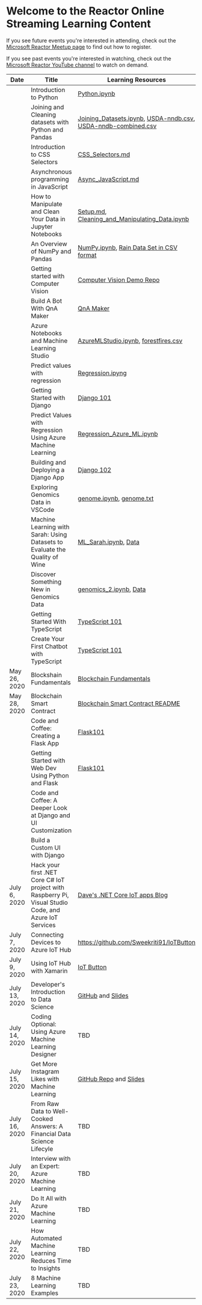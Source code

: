 # Welcome to the Reactor Online Streaming Learning Content
If you see future events you're interested in attending, check out the [Microsoft Reactor Meetup page](https://www.meetup.com/pro/microsoft-reactor)
to find out how to register. 

If you see past events you're interested in watching, check out the [Microsoft Reactor YouTube channel](https://youtube.com/microsoftreactor)
to watch on demand.

| Date | Title | Learning Resources | Speaker | Video | 
|------|-------|--------------------|---------|-------|
|  | Introduction to Python | [Python.ipynb](/online-event-resources/data-science-and-machine-learning/data-science-basics/Python.ipynb) | @meaghanlewis | [58:10 minute YouTube recording](https://www.youtube.com/watch?v=34mQwmhnC1w) | 
|  | Joining and Cleaning datasets with Python and Pandas | [Joining_Datasets.ipynb](/online-event-resources/data-science-and-machine-learning/data-science-basics/Joining_Datasets.ipynb), [USDA-nndb.csv](/online-event-resources/data-science-and-machine-learning/data-science-basics/USDA-nndb.csv), [USDA-nndb-combined.csv](/online-event-resources/data-science-and-machine-learning/data-science-basics/USDA-nndb-combined.csv) | @meaghanlewis | [57:53 minute YouTube recording](https://www.youtube.com/watch?v=Dd19zTCPiPw) | 
| | Introduction to CSS Selectors | [CSS_Selectors.md](/online-event-resources/web-development/CSS_Selectors.md) | @sguthals | [50:38 minute YouTube recording](https://www.youtube.com/watch?v=VOUh1kgNY-4) |
| | Asynchronous programming in JavaScript | [Async_JavaScript.md](/online-event-resources/web-development/Async_JavaScript.md) | @meaghanlewis | [38:48 minute YouTube recoring](https://www.youtube.com/watch?v=X7dAulVuTJQ) |
| | How to Manipulate and Clean Your Data in Jupyter Notebooks | [Setup.md](/online-event-resources/data-science-and-machine-learning/data-science-basics/Setup.md), [Cleaning_and_Manipulating_Data.ipynb](/online-event-resources/data-science-and-machine-learning/data-science-basics/Cleaning_and_Manipulating_Data.ipynb) | @sguthals | [55:24 minute YouTube recording](https://www.youtube.com/watch?v=BNE-x3h642g) |
| | An Overview of NumPy and Pandas | [NumPy.ipynb](/online-event-resources/data-science-and-machine-learning/data-science-basics/NumPy.ipynb), [Rain Data Set in CSV format](/online-event-resources/data-science-and-machine-learning/data-science-basics/Observed_Monthly_Rain_Gauge_Accumulations_-_Oct_2002_to_May_2017.csv) | @geektrainer | 65:44 minute YouTube recoring](https://www.youtube.com/watch?v=zXhxPPLUeyA) |
| | Getting started with Computer Vision | [Computer Vision Demo Repo](https://github.com/geektrainer/computer-vision-demo) | @geektrainer | [53:50 minute YouTube recording](https://www.youtube.com/watch?v=06oSW_HLqWg) |
| | Build A Bot With QnA Maker | [QnA Maker](https://www.qnamaker.ai/) | @geektrainer | [62:09 minute YouTube recoring](https://www.youtube.com/watch?v=TO1IYQRXJpo) |
| | Azure Notebooks and Machine Learning Studio | [AzureMLStudio.ipynb](/online-event-resources/data-science-and-machine-learning/machine-learning-with-sarah/AzureMLStudio.ipynb), [forestfires.csv](/online-event-resources/data-science-and-machine-learning/machine-learning-with-sarah/Data/forestfires.csv) | @sguthals | [40:57 minute YouTube recording](https://www.youtube.com/watch?v=20xp7KRPGXE) |
| | Predict values with regression | [Regression.ipyng](/online-event-resources/data-science-and-machine-learning/regression/Regression.ipynb) | @meaghanlewis | [54:27 minute YouTube recording](https://www.youtube.com/watch?v=FWmdMkvWqAU) |
| | Getting Started with Django | [Django 101](/online-event-resources/web-development/django101) | @geektrainer | [65:11 minute YouTube recording](https://www.youtube.com/watch?v=yVyzA9GseI4) |
| | Predict Values with Regression Using Azure Machine Learning | [Regression_Azure_ML.ipynb](/online-event-resources/data-science-and-machine-learning/regression/Regression_Azure_ML.ipynb) | @meaghanlewis | [62:06 minute YouTube Recording](https://www.youtube.com/watch?v=wkdcQy8fFSc) |
| | Building and Deploying a Django App | [Django 102](/online-event-resources/web-development/django102) | @geektrainer | [2 hour 17:30 minute YouTube recording](https://www.youtube.com/watch?v=ZyxCtEdgsXA) |
| | Exploring Genomics Data in VSCode | [genome.ipynb](/online-event-resources/data-science-and-machine-learning/machine-learning-with-genomics/genome.ipynb), [genome.txt](/online-event-resources/data-science-and-machine-learning/machine-learning-with-genomics/Data/genome.txt) | @sguthals | [70:20 minute YouTube recording](https://www.youtube.com/watch?v=AB71rH3A4xc) |
| | Machine Learning with Sarah: Using Datasets to Evaluate the Quality of Wine | [ML_Sarah.ipynb](/online-event-resources/data-science-and-machine-learning/machine-learning-with-sarah/ML_Sarah.ipynb), [Data](/online-event-resources/data-science-and-machine-learning/machine-learning-with-sarah/Data) | @sguthals | [1 hour 48:10 minute YouTube recording](https://www.youtube.com/watch?v=YiWVVyASg6I) |
| | Discover Something New in Genomics Data | [genomics_2.ipynb](/online-event-resources/data-science-and-machine-learning/machine-learning-with-genomics/genomics_2.ipynb), [Data](/online-event-resources/data-science-and-machine-learning/machine-learning-with-genomics/Data) | @sguthals | [2 hour 8:15 minute YouTube recording](https://www.youtube.com/watch?v=vlZjmjOj7_w) |
| | Getting Started With TypeScript | [TypeScript 101](\web-development\typescript101) | @geektrainer | [65:37 minute YouTube recording](https://www.youtube.com/watch?v=FpXTBbubgzM) |
| | Create Your First Chatbot with TypeScript |  [TypeScript 101](/online-event-resources/web-development/typescript101) | @geektrainer | [2 hour 17:15 minute YouTube recording](https://www.youtube.com/watch?v=MzruSnbNVoc) |
| May 26, 2020 | Blockshain Fundamentals | [Blockchain Fundamentals](/online-event-resources/emerging-tech/Blockchain/Blockchain_Fundamentals) | @meaghanlewis | [59:58 minute YouTube recording](https://www.youtube.com/watch?v=_Lv4AlO9fdw) |
| May 28, 2020 | Blockchain Smart Contract | [Blockchain Smart Contract README](/online-event-resources/emerging-tech/Blockchain/Build_Smart_Contracts) | @meaghanlewis | [2 hour YouTube recording](https://www.youtube.com/watch?v=clJN0MiTbwM) |
| | Code and Coffee: Creating a Flask App | [Flask101](/online-event-resources/web-development/Flask101) | @geektrainer | [2 hour YouTube recording](https://www.youtube.com/watch?v=sturX6KucdE) |
| | Getting Started with Web Dev Using Python and Flask | [Flask101](/online-event-resources/web-development/Flask101) | @geektrainer | [64:36 minute YouTube recording](https://www.youtube.com/watch?v=Jcy0Hv_odz0) |
| | Code and Coffee: A Deeper Look at Django and UI Customization |  | @geektrainer | [1 hour 51:56 minute YouTube recording](https://www.youtube.com/watch?v=O64pyA8GJts) |
| | Build a Custom UI with Django |  | @geektrainer | [64:30 minute YouTube recording](https://www.youtube.com/watch?v=uI5PByBLhyI) |
| July 6, 2020 | Hack your first .NET Core C# IoT project with Raspberry Pi, Visual Studio Code, and Azure IoT Services | [Dave's .NET Core IoT apps Blog](https://dev.to/azure/net-core-iot-raspberry-pi-linux-and-azure-iot-hub-learn-how-to-build-deploy-and-debug-d1f) | @gloveboxes | | 
| July 7, 2020 | Connecting Devices to Azure IoT Hub | https://github.com/Sweekriti91/IoTButton | @Sweekriti91 | | 
| July 9, 2020 | Using IoT Hub with Xamarin | [IoT Button](https://github.com/xamcat/XamTrack) | @Sweekriti91 @BenBtg | | 
| July 13, 2020 | Developer's Introduction to Data Science | [GitHub](https://github.com/microsoft/c9-dev-intro-data-science) and [Slides](https://slidedecks.blob.core.windows.net/livestreamfy21q1/DevIntroToDS_Francesca_ReactorStreaming.pptx) | @sarahguthals and @FrancescaLazzeri | | 
| July 14, 2020 | Coding Optional: Using Azure Machine Learning Designer | TBD | @cassieview | |
| July 15, 2020 | Get More Instagram Likes with Machine Learning | [GitHub Repo](http://github.com/CloudAdvocacy/LikesLearning) and [Slides](https://speakerdeck.com/shwars/get-more-instagram-likes-with-machine-learning) | @shwars | |
| July 16, 2020 | From Raw Data to Well-Cooked Answers: A Financial Data Science Lifecyle | TBD | @sguthals | [Register Now](https://www.meetup.com/Microsoft-Reactor-Redmond/events/271087239/) |
| July 20, 2020 | Interview with an Expert: Azure Machine Learning | TBD | @FrancescaLazzeri, Stephanie Lindsey, and Mehrnoosh Sameki | [Register Now](https://www.meetup.com/Microsoft-Reactor-Redmond/events/271107547/) |
| July 21, 2020 | Do It All with Azure Machine Learning | TBD | @FrancescaLazzeri | [Register Now](https://www.meetup.com/Microsoft-Reactor-Redmond/events/271107999/) |
| July 22, 2020 | How Automated Machine Learning Reduces Time to Insights | TBD | @amynic | [Register Now](https://www.meetup.com/Microsoft-Reactor-Redmond/events/271108300/) |
| July 23, 2020 | 8 Machine Learning Examples | TBD | @sguthals | [Register Now](https://www.meetup.com/Microsoft-Reactor-Redmond/events/271108337/) |
